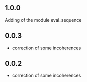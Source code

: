 ## 1.0.0

Adding of the module eval_sequence

## 0.0.3

- correction of some incoherences

## 0.0.2

* correction of some incoherences
